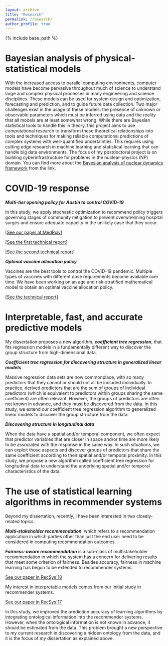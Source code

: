 ```yaml
---
layout: archive
title: "Research"
permalink: /research/
author_profile: true
---
```


{% include base_path %}

Bayesian analysis of physical-statistical models
======

With the increased access to parallel computing environments, computer models have become pervasive throughout much of science to understand large and complex physical processes in many engineering and science disciplines. These models can be used for system design and optimization, forecasting and prediction, and to guide future data collection. Two major challenges exist in the usage of these models: the presence of unknown or observable parameters which must be inferred using data and the reality that all models are at least somewhat wrong. While there are Bayesian statistical tools to handle this in theory, this project aims to use computational research to transform these theoretical relationships into tools and techniques for making reliable computational predictions of complex systems with well-quantified uncertainties. This requires using cutting edge research in machine learning and statistical learning that can handle big data environments. The focus of my postdoctoral project is on building cyberinfrastructure for problems in the nuclear-physics (NP) domain. You can find more about the [Bayesian analysis of nuclear dynamics framework](https://bandframework.github.io) from the link.

COVID-19 response
======

***Multi-tier opening policy for Austin to control COVID-19***

In this study, we apply stochastic optimization to recommend policy triggers governing stages of community mitigation to prevent overwhelming hospital surges and ensure adequate capacity in the unlikely case that they occur.

[[See our paper at MedRxiv](https://www.medrxiv.org/content/10.1101/2020.11.26.20152520v2)]

[[See the first technical report](https://cid.utexas.edu/sites/default/files/cid/files/houston_strategy_to_avoid_surge.pdf?m=1592489259)]

[[See the second technical report](https://sites.cns.utexas.edu/sites/default/files/cid/files/austin_acs_alternative.pdf?m=1610127444)]



***Optimal vaccine allocation policy***

Vaccines are the best tools to control the COVID-19 pandemic. Multiple types of vaccines with different dose requirements become available over time. We have been working on an age and risk-stratified mathematical model to obtain an optimal vaccine allocation policy.

[[See the technical report](https://covid-19.tacc.utexas.edu/media/filer_public/15/4d/154defa8-9217-478e-a459-8fc4144c61b5/austin_covid_alert_stage_and_mortality_trends_-_ut_-_may_2021.pdf)]

Interpretable, fast, and accurate predictive models
======

My dissertation proposes a new algorithm, ***coefficient tree regression***, that fits regression models in a fundamentally different way to discover the group structure from high-dimensional data.

***Coefficient tree regression for discovering structure in generalized linear models***

Massive regression data sets are now commonplace, with so many predictors that they cannot or should not all be included individually. In practice, derived predictors that are the sum of groups of individual predictors (which is equivalent to predictors within groups sharing the same coefficient) are often relevant. However, the groups of predictors are often not known in advance, and they must be discovered from the data. In this study, we extend our coefficient tree regression algorithm to generalized linear models to discover the group structure from the data.

***Discovering structure in longitudinal data***

When the data have a spatial and/or temporal component, we often expect that predictor variables that are closer in space and/or time are more likely to be associated with the response in the same way. In such situations, we can exploit those aspects and discover groups of predictors that share the same coefficient according to their spatial and/or temporal proximity. In this study, we propose a new algorithm called coefficient tree regression for longitudinal data to understand the underlying spatial and/or temporal characteristics of the data.

The use of statistical learning algorithms in recommender systems
======

Beyond my dissertation, recently, I have been interested in two closely-related topics:

***Multi-stakeholder recommendation***, which refers to a recommendation application in which parties other than just the end user need to be considered in computing recommendation outcomes.

***Fairness-aware recommendation*** is a sub-class of multistakeholder recommendation in which the system has a concern for delivering results that meet some criterion of fairness. Besides accuracy, fairness in machine learning has
begun to be extended to recommender systems.

[See our paper in RecSys'18](https://dl.acm.org/citation.cfm?id=3240350)

My interest in interpretable models comes from our initial study in recommender systems.

[See our paper in RecSys'17](https://dl.acm.org/citation.cfm?id=3109863)

In this study, we improved the prediction accuracy of learning algorithms by integrating ontological information into the recommender systems. However, when the ontological information is not known in advance, it should be estimated from the data. This problem brought a new perspective to my current research in discovering a hidden ontology from the data, and it is the focus of my dissertation as explained above.
